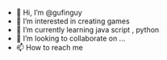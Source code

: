 - 👋 Hi, I’m @gufinguy
- 👀 I’m interested in creating games
- 🌱 I’m currently learning java script , python
- 💞️ I’m looking to collaborate on ...
- 📫 How to reach me 

<!---
gufinguy/gufinguy is a ✨ special ✨ repository because its `README.md` (this file) appears on your GitHub profile.
You can click the Preview link to take a look at your changes.
--->
